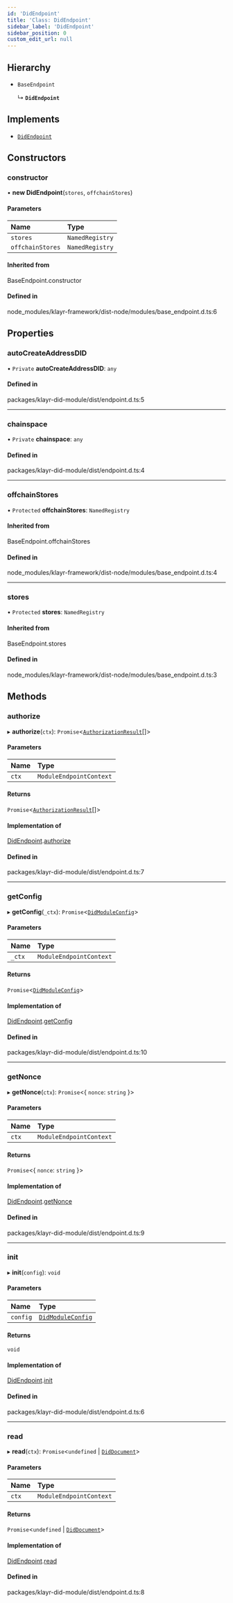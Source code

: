 ```yaml
---
id: 'DidEndpoint'
title: 'Class: DidEndpoint'
sidebar_label: 'DidEndpoint'
sidebar_position: 0
custom_edit_url: null
---
```


## Hierarchy

- `BaseEndpoint`

  ↳ **`DidEndpoint`**

## Implements

- [`DidEndpoint`](../interfaces/did.DidEndpoint.md)

## Constructors

### constructor

• **new DidEndpoint**(`stores`, `offchainStores`)

#### Parameters

| Name             | Type            |
| :--------------- | :-------------- |
| `stores`         | `NamedRegistry` |
| `offchainStores` | `NamedRegistry` |

#### Inherited from

BaseEndpoint.constructor

#### Defined in

node_modules/klayr-framework/dist-node/modules/base_endpoint.d.ts:6

## Properties

### autoCreateAddressDID

• `Private` **autoCreateAddressDID**: `any`

#### Defined in

packages/klayr-did-module/dist/endpoint.d.ts:5

---

### chainspace

• `Private` **chainspace**: `any`

#### Defined in

packages/klayr-did-module/dist/endpoint.d.ts:4

---

### offchainStores

• `Protected` **offchainStores**: `NamedRegistry`

#### Inherited from

BaseEndpoint.offchainStores

#### Defined in

node_modules/klayr-framework/dist-node/modules/base_endpoint.d.ts:4

---

### stores

• `Protected` **stores**: `NamedRegistry`

#### Inherited from

BaseEndpoint.stores

#### Defined in

node_modules/klayr-framework/dist-node/modules/base_endpoint.d.ts:3

## Methods

### authorize

▸ **authorize**(`ctx`): `Promise`<[`AuthorizationResult`](../namespaces/did.md#authorizationresult)[]\>

#### Parameters

| Name  | Type                    |
| :---- | :---------------------- |
| `ctx` | `ModuleEndpointContext` |

#### Returns

`Promise`<[`AuthorizationResult`](../namespaces/did.md#authorizationresult)[]\>

#### Implementation of

[DidEndpoint](../interfaces/did.DidEndpoint.md).[authorize](../interfaces/did.DidEndpoint.md#authorize)

#### Defined in

packages/klayr-did-module/dist/endpoint.d.ts:7

---

### getConfig

▸ **getConfig**(`_ctx`): `Promise`<[`DidModuleConfig`](../interfaces/did.DidModuleConfig.md)\>

#### Parameters

| Name   | Type                    |
| :----- | :---------------------- |
| `_ctx` | `ModuleEndpointContext` |

#### Returns

`Promise`<[`DidModuleConfig`](../interfaces/did.DidModuleConfig.md)\>

#### Implementation of

[DidEndpoint](../interfaces/did.DidEndpoint.md).[getConfig](../interfaces/did.DidEndpoint.md#getconfig)

#### Defined in

packages/klayr-did-module/dist/endpoint.d.ts:10

---

### getNonce

▸ **getNonce**(`ctx`): `Promise`<{ `nonce`: `string` }\>

#### Parameters

| Name  | Type                    |
| :---- | :---------------------- |
| `ctx` | `ModuleEndpointContext` |

#### Returns

`Promise`<{ `nonce`: `string` }\>

#### Implementation of

[DidEndpoint](../interfaces/did.DidEndpoint.md).[getNonce](../interfaces/did.DidEndpoint.md#getnonce)

#### Defined in

packages/klayr-did-module/dist/endpoint.d.ts:9

---

### init

▸ **init**(`config`): `void`

#### Parameters

| Name     | Type                                                      |
| :------- | :-------------------------------------------------------- |
| `config` | [`DidModuleConfig`](../interfaces/did.DidModuleConfig.md) |

#### Returns

`void`

#### Implementation of

[DidEndpoint](../interfaces/did.DidEndpoint.md).[init](../interfaces/did.DidEndpoint.md#init)

#### Defined in

packages/klayr-did-module/dist/endpoint.d.ts:6

---

### read

▸ **read**(`ctx`): `Promise`<`undefined` \| [`DidDocument`](../interfaces/did.DidDocument.md)\>

#### Parameters

| Name  | Type                    |
| :---- | :---------------------- |
| `ctx` | `ModuleEndpointContext` |

#### Returns

`Promise`<`undefined` \| [`DidDocument`](../interfaces/did.DidDocument.md)\>

#### Implementation of

[DidEndpoint](../interfaces/did.DidEndpoint.md).[read](../interfaces/did.DidEndpoint.md#read)

#### Defined in

packages/klayr-did-module/dist/endpoint.d.ts:8
